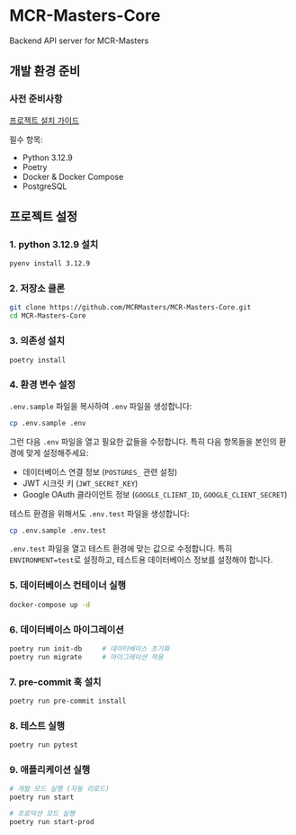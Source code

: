 # MCR-Masters-Core
Backend API server for MCR-Masters

## 개발 환경 준비

### 사전 준비사항
[프로젝트 설치 가이드](https://github.com/MCRMasters/MCR-Masters-Hub)

필수 항목:
- Python 3.12.9
- Poetry
- Docker & Docker Compose
- PostgreSQL

## 프로젝트 설정
### 1. python 3.12.9 설치
```bash
pyenv install 3.12.9
```
### 2. 저장소 클론
```bash
git clone https://github.com/MCRMasters/MCR-Masters-Core.git
cd MCR-Masters-Core
```

### 3. 의존성 설치
```bash
poetry install
```

### 4. 환경 변수 설정
`.env.sample` 파일을 복사하여 `.env` 파일을 생성합니다:

```bash
cp .env.sample .env
```

그런 다음 `.env` 파일을 열고 필요한 값들을 수정합니다. 특히 다음 항목들을 본인의 환경에 맞게 설정해주세요:
- 데이터베이스 연결 정보 (`POSTGRES_` 관련 설정)
- JWT 시크릿 키 (`JWT_SECRET_KEY`)
- Google OAuth 클라이언트 정보 (`GOOGLE_CLIENT_ID`, `GOOGLE_CLIENT_SECRET`)

테스트 환경을 위해서도 `.env.test` 파일을 생성합니다:

```bash
cp .env.sample .env.test
```

`.env.test` 파일을 열고 테스트 환경에 맞는 값으로 수정합니다. 특히 `ENVIRONMENT=test`로 설정하고, 테스트용 데이터베이스 정보를 설정해야 합니다.

### 5. 데이터베이스 컨테이너 실행
```bash
docker-compose up -d
```

### 6. 데이터베이스 마이그레이션
```bash
poetry run init-db     # 데이터베이스 초기화
poetry run migrate     # 마이그레이션 적용
```

### 7. pre-commit 훅 설치
```bash
poetry run pre-commit install
```

### 8. 테스트 실행
```bash
poetry run pytest
```

### 9. 애플리케이션 실행
```bash
# 개발 모드 실행 (자동 리로드)
poetry run start

# 프로덕션 모드 실행
poetry run start-prod
```
